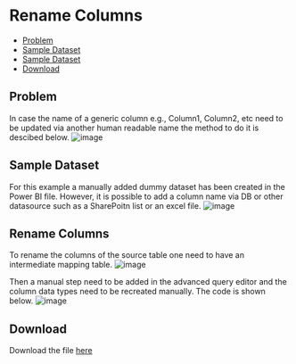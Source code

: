 # Rename Columns

- [Problem](#problem)
- [Sample Dataset](#sample-dataset)
- [Sample Dataset](#rename-columns)
- [Download](#download)

Problem
--------
In case the name of a generic column e.g., Column1, Column2, etc need to be updated via another human readable name the method to do it is descibed below.
![image](https://github.com/christostsiaras/Power-BI/assets/5610687/ef5fa205-2cae-4335-af59-d388ba754a7f)

Sample Dataset
----------------
For this example a manually added dummy dataset has been created in the Power BI file. However, it is possible to add a column name via DB or other datasource such as a SharePoitn list or an excel file.
![image](https://github.com/christostsiaras/Power-BI/assets/5610687/393c3f12-6e1a-42de-b064-38e749b87361)


Rename Columns
----------------
To rename the columns of the source table one need to have an intermediate mapping table. 
![image](https://github.com/christostsiaras/Power-BI/assets/5610687/77d18cf1-9085-4f3b-90fc-4fbd0cfc60b9)

Then a manual step need to be added in the advanced query editor and the column data types need to be recreated manually. The code is shown below.
![image](https://github.com/christostsiaras/Power-BI/assets/5610687/a4913b94-8049-4424-bef7-f7f7783ba55e)

Download
---------
Download the file [here](https://github.com/christostsiaras/Power-BI/tree/main/Rename%20Columns)
